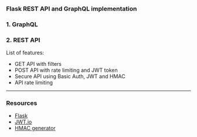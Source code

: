 ### Flask REST API and GraphQL implementation

### 1. GraphQL

### 2. REST API

List of features:

- GET API with filters
- POST API with rate limiting and JWT token
- Secure API using Basic Auth, JWT and HMAC
- API rate limiting

---

### Resources

- [Flask](https://flask.palletsprojects.com/en/2.2.x/)
- [JWT.io](https://jwt.io/)
- [HMAC generator](https://codebeautify.org/hmac-generator)